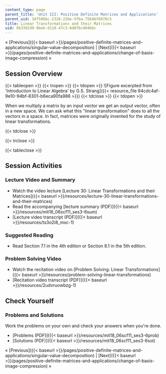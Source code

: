 ```yaml
---
content_type: page
parent_title: 'Unit III: Positive Definite Matrices and Applications'
parent_uid: 34f596bc-2328-22be-5fba-75646f6970c5
title: Linear Transformations and their Matrices
uid: 9b3392d9-9beb-d110-47c3-6d07bc404bbc
---
```


« [Previous]({{< baseurl >}}/pages/positive-definite-matrices-and-applications/singular-value-decomposition) | [Next]({{< baseurl >}}/pages/positive-definite-matrices-and-applications/change-of-basis-image-compression) »

Session Overview
----------------

{{< tableopen >}}
{{< tropen >}}
{{< tdopen >}}
![Figure excerpted from 'Introduction to Linear Algebra' by G.S. Strang]({{< resource_file 94cdc4af-9e10-94bf-8301-b6eca90fa986 >}})
{{< tdclose >}}
{{< tdopen >}}


When we multiply a matrix by an input vector we get an output vector, often in a new space. We can ask what this "linear transformation" does to all the vectors in a space. In fact, matrices were originally invented for the study of linear transformations.


{{< tdclose >}}

{{< trclose >}}

{{< tableclose >}}

Session Activities
------------------

### Lecture Video and Summary

*   Watch the video lecture [Lecture 30: Linear Transformations and their Matrices]({{< baseurl >}}/resources/lecture-30-linear-transformations-and-their-matrices)
*   Read the accompanying [lecture summary (PDF)]({{< baseurl >}}/resources/mit18_06scf11_ses3-6sum)
*   [Lecture video transcript (PDF)]({{< baseurl >}}/resources/ts3o2i8_mxc-1)

### Suggested Reading

*   Read Section 7.1 in the 4th edition or Section 8.1 in the 5th edition.

### Problem Solving Video

*   Watch the recitation video on [Problem Solving: Linear Transformations]({{< baseurl >}}/resources/problem-solving-linear-transformations)
*   [Recitation video transcript (PDF)]({{< baseurl >}}/resources/2udvruowbzg-1)

Check Yourself
--------------

### Problems and Solutions

Work the problems on your own and check your answers when you're done.

*   [Problems (PDF)]({{< baseurl >}}/resources/mit18_06scf11_ses3-6prob)
*   [Solutions (PDF)]({{< baseurl >}}/resources/mit18_06scf11_ses3-6sol)

« [Previous]({{< baseurl >}}/pages/positive-definite-matrices-and-applications/singular-value-decomposition) | [Next]({{< baseurl >}}/pages/positive-definite-matrices-and-applications/change-of-basis-image-compression) »